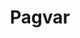 ---
title: "Pagvar"
tags: "soloduo"
sectionSortOrder: 7
shortDesc: "A variation on Paganini caprices for Fenella Humphreys' Caprices project"
forces: "for solo violin "
length: "1 min"
workNumber: "P0041"
compositionYear: "2020"
pdf: "Pagvar"
hire: ""
buy: ""
recording: "https://open.spotify.com/track/1ADuNom7UJ2ljLyXLq07d3?si=7a432866743a41a1"
audioIndex: 0
projectColour: 347AB5
layout: workDetail
permalink: false
---